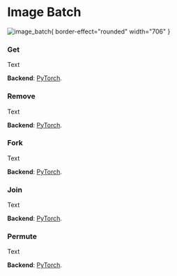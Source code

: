 # Image Batch

![image_batch](image_batch.png){ border-effect="rounded" width="706" }

### Get

Text

**Backend**: <a href="Modules.md" anchor="pytorch" summary="Image processing with pure Tensor without transformations.">PyTorch</a>.

### Remove

Text

**Backend**: <a href="Modules.md" anchor="pytorch" summary="Image processing with pure Tensor without transformations.">PyTorch</a>.

### Fork

Text

**Backend**: <a href="Modules.md" anchor="pytorch" summary="Image processing with pure Tensor without transformations.">PyTorch</a>.

### Join

Text

**Backend**: <a href="Modules.md" anchor="pytorch" summary="Image processing with pure Tensor without transformations.">PyTorch</a>.

### Permute

Text

**Backend**: <a href="Modules.md" anchor="pytorch" summary="Image processing with pure Tensor without transformations.">PyTorch</a>.
